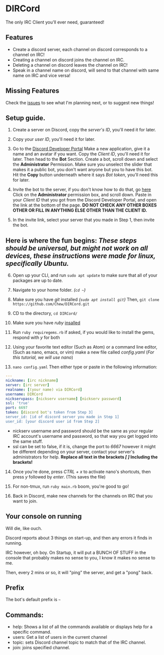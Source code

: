 # DIRCord

The only IRC Client you'll ever need, guaranteed!

## Features

- Create a discord server, each channel on discord corresponds to a channel on IRC!
- Creating a channel on discord joins the channel on IRC.
- Deleting a channel on discord leaves the channel on IRC!
- Speak in a channel name on discord, will send to that channel with same name on IRC and vice versa!

## Missing Features

Check the [issues](http://github.com/Chewsterchew/DIRCord/issues) to see what I'm planning next, or to suggest new things!

## Setup guide.

1) Create a server on Discord, copy the *server's ID*, you'll need it for later.

2) Copy your *user ID*, you'll need it for later.

3) Go to the [Discord Developer Portal](https://discordapp.com/developers/applications/) Make a new application, give it a name and an avatar if you want.  Copy the *Client ID*, you'll need it for later.  Then head to the **Bot** Section.  Create a bot, scroll down and select the **Administrator** Permission.  Make sure you unselect the slider that makes it a public bot, you don't want anyone but you to have this bot.  Hit the **Copy** button underneath where it says *Bot token*, you'll need this for later.

4) Invite the bot to the server, if you don't know how to do that, go [here](https://discordapi.com/permissions.html)  Click on the **Administrator** permission box, and scroll down.  Paste in your *Client ID* that you got from the Discord Developer Portal, and open the link at the bottom of the page.  **DO NOT CHECK ANY OTHER BOXES OTHER OR FILL IN ANYTHING ELSE OTHER THAN THE CLIENT ID.**

5) In the invite link, select your server that you made in Step 1, then invite the bot.

## Here is where the fun begins: *These steps should be universal, but might not work on all devices, these instructions were made for linux, specifically Ubuntu.*

6) Open up your CLI, and run `sudo apt update` to make sure that all of your packages are up to date.  

7) Navigate to your home folder. *(`cd ~`)*

8) Make sure you have *git* installed *(`sudo apt install git`)*  Then, `git clone https://github.com/Chew/DIRCord.git` 

9) CD to the directory, `cd DIRCord/`

10) Make sure you have *ruby* [insalled](https://www.ruby-lang.org/en/)

11) Run `ruby requiregems.rb`  if asked, if you would like to install the gems, respond with *y* for both

12) Using your favorite text editor (Such as Atom) or a command line editor, (Such as nano, emacs, or vim) make a new file called *config.yaml* (*For this tutorial, we will use nano*)

13) `nano config.yaml` Then either type or paste in the following information:
```yaml
---
nickname: [irc nickname]
server: [irc server]
realname: [(your name) via DIRCord]
username: DIRCord
nickservpass: [nickserv username] [nickserv password]
ssl: 'true'
port: 6697
token: [discord bot's token from Step 3]
server_id: [id of discord server you made in Step 1]
user_id: [your discord user id from Step 2]
```
* nickserv username and password should be the same as your regular IRC account's username and password, so that way you get logged into the same stuff.
* ssl can be set to false, if it is, change the port to *6667* however it might be different depending on your server, contact your server's administrators for help.
**Replace all text in the brackets *[ ]* Including the brackets!**

14) Once you're done, press *CTRL + x* to activate nano's shortcuts, then press *y* followed by *enter*.  (This saves the file) 

6) For non-tmux, run `ruby main.rb` boom, you're good to go!

18) Back in Discord, make new channels for the channels on IRC that you want to join.

## Your console on running

Will die, like ouch.

Discord reports about 3 things on start-up, and then any errors it finds in running.

IRC however, oh boy. On Startup, it will put a BUNCH OF STUFF in the console that probably makes no sense to you, I know it makes no sense to me.

Then, every 2 mins or so, it will "ping" the server, and get a "pong" back.

## Prefix

The bot's default prefix is `~`

## Commands:

* help: Shows a list of all the commands available or displays help for a specific command.
* users: Get a list of users in the current channel
* topic: sets Discord channel topic to match that of the IRC channel.
* join: joins specified channel.
